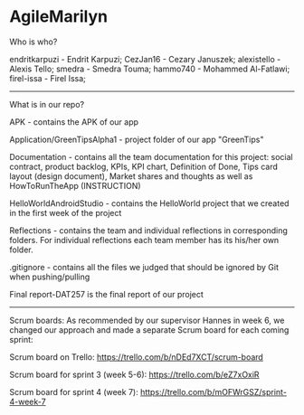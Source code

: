 # AgileMarilyn

Who is who?

endritkarpuzi - Endrit Karpuzi;
CezJan16 - Cezary Januszek;
alexistello - Alexis Tello;
smedra - Smedra Touma;
hammo740 - Mohammed Al-Fatlawi;
firel-issa - Firel Issa;

---------------------------------------------------

What is in our repo?

APK - contains the APK of our app

Application/GreenTipsAlpha1 - project folder of our app "GreenTips" 

Documentation - contains all the team documentation for this project: social contract, product backlog, KPIs, KPI chart, Definition of Done,
Tips card layout (design document), Market shares and thoughts as well as HowToRunTheApp (INSTRUCTION)
 
HelloWorldAndroidStudio - contains the HelloWorld project that we created in the first week of the project

Reflections - contains the team and individual reflections in corresponding folders. For individual reflections each team member has its his/her own folder. 

.gitignore - contains all the files we judged that should be ignored by Git when pushing/pulling
 
Final report-DAT257 is the final report of our project

-------------------------------------------------------
 
Scrum boards: 
 As recommended by our supervisor Hannes in week 6, we changed our approach and made a separate Scrum board for each coming sprint:

Scrum board on Trello: https://trello.com/b/nDEd7XCT/scrum-board

Scrum board for sprint 3 (week 5-6): https://trello.com/b/eZ7xOxiR

Scrum board for sprint 4 (week 7): https://trello.com/b/mOFWrGSZ/sprint-4-week-7
